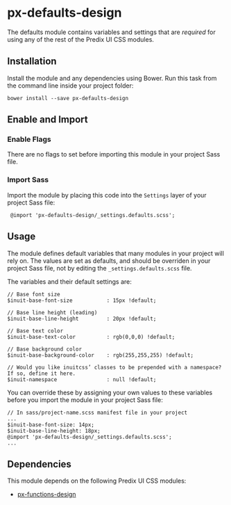 # px-defaults-design

The defaults module contains variables and settings that are *required* for using any of the rest of the Predix UI CSS modules.

## Installation

Install the module and any dependencies using Bower. Run this task from the command line inside your project folder:

    bower install --save px-defaults-design

## Enable and Import

### Enable Flags

There are no flags to set before importing this module in your project Sass file.

### Import Sass

Import the module by placing this code into the `Settings` layer of your project Sass file:

     @import 'px-defaults-design/_settings.defaults.scss';

## Usage

The module defines default variables that many modules in your project will rely on. The values are set as defaults, and should be overriden in your project Sass file, not by editing the `_settings.defaults.scss` file.

The variables and their default settings are:

    // Base font size
    $inuit-base-font-size           : 15px !default;

    // Base line height (leading)
    $inuit-base-line-height         : 20px !default;

    // Base text color
    $inuit-base-text-color          : rgb(0,0,0) !default;

    // Base background color
    $inuit-base-background-color    : rgb(255,255,255) !default;

    // Would you like inuitcss’ classes to be prepended with a namespace? If so, define it here.
    $inuit-namespace                : null !default;

You can override these by assigning your own values to these variables before you import the module in your project Sass file:

    // In sass/project-name.scss manifest file in your project
    ...
    $inuit-base-font-size: 14px;
    $inuit-base-line-height: 18px;
    @import 'px-defaults-design/_settings.defaults.scss';
    ...

## Dependencies

This module depends on the following Predix UI CSS modules:

* [px-functions-design](https://github.com/PredixDev/px-functions-design)
